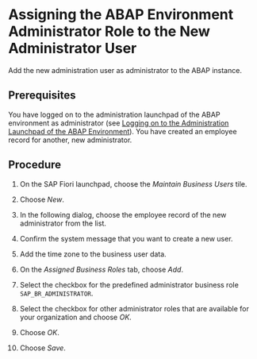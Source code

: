 <!-- loioad888b0ab0a74665a22e0a58ef9e9100 -->

# Assigning the ABAP Environment Administrator Role to the New Administrator User

Add the new administration user as administrator to the ABAP instance.



<a name="loioad888b0ab0a74665a22e0a58ef9e9100__prereq_p5l_vvq_p2b"/>

## Prerequisites

You have logged on to the administration launchpad of the ABAP environment as administrator \(see [Logging on to the Administration Launchpad of the ABAP Environment](logging-on-to-the-administration-launchpad-of-the-abap-environment-11e765e.md)\). You have created an employee record for another, new administrator.



## Procedure

1.  On the SAP Fiori launchpad, choose the *Maintain Business Users* tile.

2.  Choose *New*.

3.  In the following dialog, choose the employee record of the new administrator from the list.

4.  Confirm the system message that you want to create a new user.

5.  Add the time zone to the business user data.

6.  On the *Assigned Business Roles* tab, choose *Add*.

7.  Select the checkbox for the predefined administrator business role `SAP_BR_ADMINISTRATOR`.

8.  Select the checkbox for other administrator roles that are available for your organization and choose *OK*.

9.  Choose *OK*.

10. Choose *Save*.


